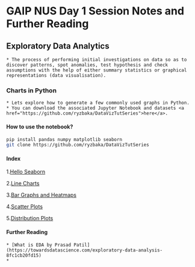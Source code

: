 # GAIP NUS Day 1 Session Notes and Further Reading

## Exploratory Data Analytics

    * The process of performing initial investigations on data so as to discover patterns, spot anomalies, test hypothesis and check assumptions with the help of either summary statistics or graphical representations (data visualisation).

### Charts in Python

    * Lets explore how to generate a few commonly used graphs in Python.
    * You can download the associated Jupyter Notebook and datasets <a href="https://github.com/ryzbaka/DataVizTutSeries">here</a>.

#### How to use the notebook?

```bash
pip install pandas numpy matplotlib seaborn
git clone https://github.com/ryzbaka/DataVizTutSeries
```

#### Index

1.<a href="https://github.com/ryzbaka/DataVizTutSeries/blob/master/Data%20Visualisation/Hello%2C%20Seaborn.ipynb">Hello Seaborn</a>

2.<a href="https://github.com/ryzbaka/DataVizTutSeries/blob/master/Data%20Visualisation/Line%20Charts.ipynb">Line Charts</a>

3.<a href="https://github.com/ryzbaka/DataVizTutSeries/blob/master/Data%20Visualisation/Bar%20Charts%20and%20Heatmaps.ipynb">Bar Graphs and Heatmaps</a>

4.<a href="https://github.com/ryzbaka/DataVizTutSeries/blob/master/Data%20Visualisation/Scatter%20Plots.ipynb">Scatter Plots</a>

5.<a href="https://github.com/ryzbaka/DataVizTutSeries/blob/master/Data%20Visualisation/Distributions.ipynb">Distribution Plots</a>

#### Further Reading

    * [What is EDA by Prasad Patil](https://towardsdatascience.com/exploratory-data-analysis-8fc1cb20fd15)
    *
